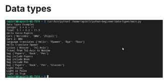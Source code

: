 # Data types

![alt text](https://github.com/tapin13/python-beginner/blob/master/002_data-types/screenshot.png)
